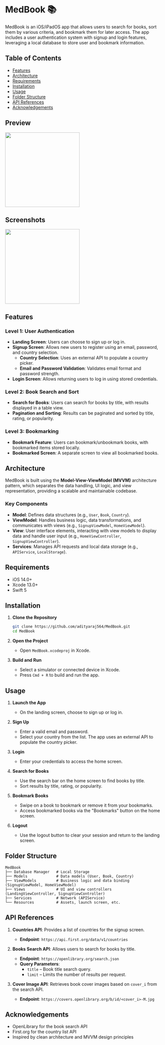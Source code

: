 
# MedBook 📚

MedBook is an iOS/iPadOS app that allows users to search for books, sort them by various criteria, and bookmark them for later access. The app includes a user authentication system with signup and login features, leveraging a local database to store user and bookmark information.

## Table of Contents
- [Features](#features)
- [Architecture](#architecture)
- [Requirements](#requirements)
- [Installation](#installation)
- [Usage](#usage)
- [Folder Structure](#folder-structure)
- [API References](#api-references)
- [Acknowledgements](#acknowledgements)

## Preview

<img src="preview/MedBookPrev.gif" width="240">

## Screenshots

<img src="resources" width="240">



## Features

### Level 1: User Authentication
- **Landing Screen**: Users can choose to sign up or log in.
- **Signup Screen**: Allows new users to register using an email, password, and country selection.
  - **Country Selection**: Uses an external API to populate a country picker.
  - **Email and Password Validation**: Validates email format and password strength.
- **Login Screen**: Allows returning users to log in using stored credentials.

### Level 2: Book Search and Sort
- **Search for Books**: Users can search for books by title, with results displayed in a table view.
- **Pagination and Sorting**: Results can be paginated and sorted by title, rating, or popularity.

### Level 3: Bookmarking
- **Bookmark Feature**: Users can bookmark/unbookmark books, with bookmarked items stored locally.
- **Bookmarked Screen**: A separate screen to view all bookmarked books.

## Architecture

MedBook is built using the **Model-View-ViewModel (MVVM)** architecture pattern, which separates the data handling, UI logic, and view representation, providing a scalable and maintainable codebase.

### Key Components
- **Model**: Defines data structures (e.g., `User`, `Book`, `Country`).
- **ViewModel**: Handles business logic, data transformations, and communicates with views (e.g., `SignupViewModel`, `HomeViewModel`).
- **View**: User interface elements, interacting with view models to display data and handle user input (e.g., `HomeViewController`, `SignupViewController`).
- **Services**: Manages API requests and local data storage (e.g., `APIService`, `LocalStorage`).

## Requirements
- iOS 14.0+
- Xcode 13.0+
- Swift 5

## Installation

1. **Clone the Repository**
   ```bash
   git clone https://github.com/adityaraj564/MedBook.git
   cd MedBook
   ```

2. **Open the Project**
   - Open `MedBook.xcodeproj` in Xcode.

3. **Build and Run**
   - Select a simulator or connected device in Xcode.
   - Press `Cmd + R` to build and run the app.

## Usage

1. **Launch the App**
   - On the landing screen, choose to sign up or log in.

2. **Sign Up**
   - Enter a valid email and password.
   - Select your country from the list. The app uses an external API to populate the country picker.

3. **Login**
   - Enter your credentials to access the home screen.

4. **Search for Books**
   - Use the search bar on the home screen to find books by title.
   - Sort results by title, rating, or popularity.

5. **Bookmark Books**
   - Swipe on a book to bookmark or remove it from your bookmarks.
   - Access bookmarked books via the "Bookmarks" button on the home screen.

6. **Logout**
   - Use the logout button to clear your session and return to the landing screen.

## Folder Structure

```
MedBook
├── Database Manager   # Local Storage
├── Models             # Data models (User, Book, Country)
├── ViewModels         # Business logic and data binding (SignupViewModel, HomeViewModel)
├── Views              # UI and view controllers (LandingViewController, SignupViewController)
├── Services           # Network (APIService)
└── Resources          # Assets, launch screen, etc.
```

## API References

1. **Countries API**: Provides a list of countries for the signup screen.
   - **Endpoint**: `https://api.first.org/data/v1/countries`

2. **Books Search API**: Allows users to search for books by title.
   - **Endpoint**: `https://openlibrary.org/search.json`
   - **Query Parameters**:
      - `title` – Book title search query.
      - `limit` – Limits the number of results per request.

3. **Cover Image API**: Retrieves book cover images based on `cover_i` from the search API.
   - **Endpoint**: `https://covers.openlibrary.org/b/id/<cover_i>-M.jpg`

## Acknowledgements
- OpenLibrary for the book search API
- First.org for the country list API
- Inspired by clean architecture and MVVM design principles



